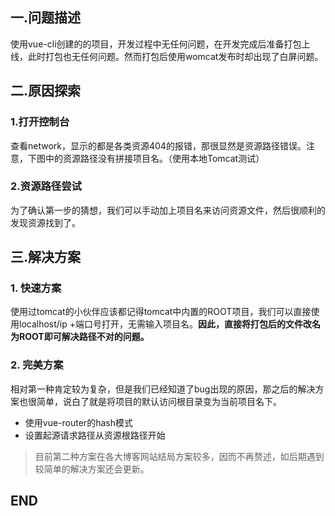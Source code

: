 ## 一.问题描述
使用vue-cli创建的的项目，开发过程中无任何问题，在开发完成后准备打包上线，此时打包也无任何问题。然而打包后使用womcat发布时却出现了白屏问题。

## 二.原因探索

### 1.打开控制台

查看network，显示的都是各类资源404的报错，那很显然是资源路径错误。注意，下图中的资源路径没有拼接项目名。（使用本地Tomcat测试）


### 2.资源路径尝试
为了确认第一步的猜想，我们可以手动加上项目名来访问资源文件，然后很顺利的发现资源找到了。


## 三.解决方案
### 1. 快速方案

使用过tomcat的小伙伴应该都记得tomcat中内置的ROOT项目，我们可以直接使用localhost/ip +端口号打开，无需输入项目名。**因此，直接将打包后的文件改名为ROOT即可解决路径不对的问题。**

### 2. 完美方案
相对第一种肯定较为复杂，但是我们已经知道了bug出现的原因，那之后的解决方案也很简单，说白了就是将项目的默认访问根目录变为当前项目名下。
- 使用vue-router的hash模式
- 设置起源请求路径从资源根路径开始

> 目前第二种方案在各大博客网站结局方案较多，因而不再赘述，如后期遇到较简单的解决方案还会更新。

## END